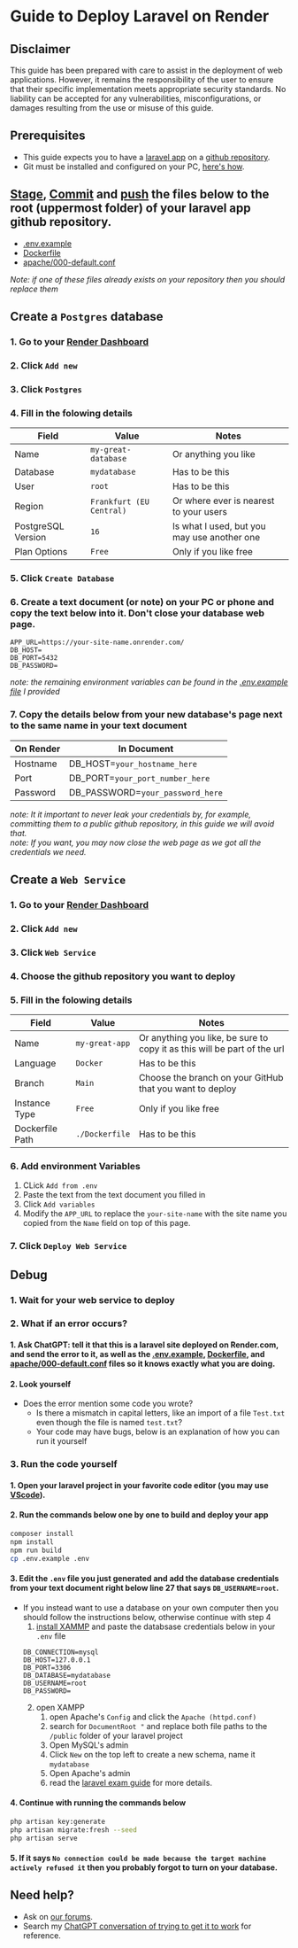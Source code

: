# Guide to Deploy Laravel on Render

## Disclaimer
This guide has been prepared with care to assist in the deployment of web applications. However, it remains the responsibility of the user to ensure that their specific implementation meets appropriate security standards. No liability can be accepted for any vulnerabilities, misconfigurations, or damages resulting from the use or misuse of this guide.

## Prerequisites
- This guide expects you to have a [laravel app](https://laravel.com/docs/12.x/installation) on a [github repository](https://docs.github.com/en/repositories/creating-and-managing-repositories/creating-a-new-repository).
- Git must be installed and configured on your PC, [here's how](https://docs.github.com/en/get-started/git-basics/set-up-git#setting-up-git).

## [Stage](https://github.com/git-guides/git-add), [Commit](https://github.com/git-guides/git-commit) and [push](https://docs.github.com/en/get-started/using-git/pushing-commits-to-a-remote-repository) the files below to the root (uppermost folder) of your laravel app github repository.
- [.env.example](https://github.com/SP4CEBARsystems/Deploy-Laravel-on-Render/blob/main/.env.example)
- [Dockerfile](https://github.com/SP4CEBARsystems/Deploy-Laravel-on-Render/blob/main/Dockerfile)
- [apache/000-default.conf](https://github.com/SP4CEBARsystems/Deploy-Laravel-on-Render/tree/main/apache)
  
_Note: if one of these files already exists on your repository then you should replace them_

## Create a `Postgres` database
### 1. Go to your [Render Dashboard](https://dashboard.render.com/)
### 2. Click `Add new`
### 3. Click `Postgres`
### 4. Fill in the folowing details
| Field | Value | Notes |
|---|---|---|
| Name | `my-great-database` | Or anything you like |
| Database | `mydatabase` | Has to be this |
| User | `root` | Has to be this |
| Region | `Frankfurt (EU Central)` | Or where ever is nearest to your users |
| PostgreSQL Version | `16` | Is what I used, but you may use another one |
| Plan Options | `Free` | Only if you like free |
### 5. Click `Create Database`
### 6. Create a text document (or note) on your PC or phone and copy the text below into it. Don't close your database web page.
```.env
APP_URL=https://your-site-name.onrender.com/
DB_HOST=
DB_PORT=5432
DB_PASSWORD=
```
_note: the remaining environment variables can be found in the [.env.example file](https://github.com/SP4CEBARsystems/Deploy-Laravel-on-Render/blob/main/.env.example) I provided_
### 7. Copy the details below from your new database's page next to the same name in your text document
| On Render | In Document |
|---|---|
| Hostname | DB_HOST=`your_hostname_here` |
| Port | DB_PORT=`your_port_number_here` |
| Password | DB_PASSWORD=`your_password_here` |
  
_note: It it important to never leak your credentials by, for example, committing them to a public github repository, in this guide we will avoid that._  
_note: If you want, you may now close the web page as we got all the credentials we need._
## Create a `Web Service`
### 1. Go to your [Render Dashboard](https://dashboard.render.com/)
### 2. Click `Add new`
### 3. Click `Web Service`
### 4. Choose the github repository you want to deploy
### 5. Fill in the folowing details
| Field | Value | Notes |
|---|---|---|
| Name | `my-great-app` | Or anything you like, be sure to copy it as this will be part of the url |
| Language | `Docker` | Has to be this |
| Branch | `Main` | Choose the branch on your GitHub that you want to deploy |
| Instance Type | `Free` | Only if you like free |
| Dockerfile Path | `./Dockerfile` | Has to be this |
### 6. Add environment Variables
1. CLick `Add from .env`
2. Paste the text from the text document you filled in
3. Click `Add variables`
4. Modify the `APP_URL` to replace the `your-site-name` with the site name you copied from the `Name` field on top of this page.
### 7. Click `Deploy Web Service`

## Debug
### 1. Wait for your web service to deploy
### 2. What if an error occurs?
#### 1. Ask ChatGPT: tell it that this is a laravel site deployed on Render.com, and send the error to it, as well as the [.env.example](https://github.com/SP4CEBARsystems/Deploy-Laravel-on-Render/blob/main/.env.example), [Dockerfile](https://github.com/SP4CEBARsystems/Deploy-Laravel-on-Render/blob/main/Dockerfile), and [apache/000-default.conf](https://github.com/SP4CEBARsystems/Deploy-Laravel-on-Render/tree/main/apache) files so it knows exactly what you are doing.
#### 2. Look yourself
- Does the error mention some code you wrote?
  - Is there a mismatch in capital letters, like an import of a file `Test.txt` even though the file is named `test.txt`?
  - Your code may have bugs, below is an explanation of how you can run it yourself
### 3. Run the code yourself
#### 1. Open your laravel project in your favorite code editor (you may use [VScode](https://code.visualstudio.com/)).
#### 2. Run the commands below one by one to build and deploy your app
  ```sh
  composer install
  npm install
  npm run build
  cp .env.example .env
  ```
#### 3. Edit the `.env` file you just generated and add the database credentials from your text document right below line 27 that says `DB_USERNAME=root`.
  - If you instead want to use a database on your own computer then you should follow the instructions below, otherwise continue with step 4
    1. [install XAMMP](https://www.apachefriends.org/download.html) and paste the databsase credentials below in your `.env` file
      ```.env
      DB_CONNECTION=mysql
      DB_HOST=127.0.0.1
      DB_PORT=3306
      DB_DATABASE=mydatabase
      DB_USERNAME=root
      DB_PASSWORD=
      ```
    2. open XAMPP
        1. open Apache's `Config` and click the `Apache (httpd.conf)`
        2. search for `DocumentRoot "` and replace both file paths to the `/public` folder of your laravel project
        3. Open MySQL's admin
        4. Click `New` on the top left to create a new schema, name it `mydatabase`
        5. Open Apache's admin
        6. read the [laravel exam guide](https://github.com/SP4CEBARsystems/Deploy-Laravel-on-Render/blob/main/laravel-exam-guide.md) for more details.
#### 4. Continue with running the commands below
  ```sh
  php artisan key:generate
  php artisan migrate:fresh --seed
  php artisan serve
  ```
#### 5. If it says `No connection could be made because the target machine actively refused it` then you probably forgot to turn on your database.

## Need help?
- Ask on [our forums](https://github.com/SP4CEBARsystems/Deploy-Laravel-on-Render/discussions/1).
- Search my [ChatGPT conversation of trying to get it to work](https://chatgpt.com/share/684beaf0-dc14-800c-80de-7ccac783d860) for reference.
